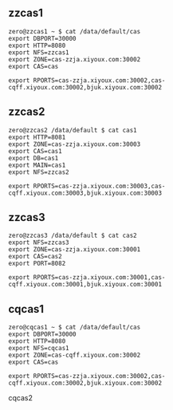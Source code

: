 ## zzcas1 ##
	zero@zzcas1 ~ $ cat /data/default/cas
	export DBPORT=30000
	export HTTP=8080
	export NFS=zzcas1
	export ZONE=cas-zzja.xiyoux.com:30002
	export CAS=cas
	
	export RPORTS=cas-zzja.xiyoux.com:30002,cas-cqff.xiyoux.com:30002,bjuk.xiyoux.com:30002

## zzcas2 ##

	zero@zzcas2 /data/default $ cat cas1 
	export HTTP=8081
	export ZONE=cas-zzja.xiyoux.com:30003
	export CAS=cas1
	export DB=cas1
	export MAIN=cas1
	export NFS=zzcas2

	export RPORTS=cas-zzja.xiyoux.com:30003,cas-cqff.xiyoux.com:30003,bjuk.xiyoux.com:30003

## zzcas3 ##
	zero@zzcas3 /data/default $ cat cas2  
	export NFS=zzcas3
	export ZONE=cas-zzja.xiyoux.com:30001
	export CAS=cas2
	export PORT=8082

	export RPORTS=cas-zzja.xiyoux.com:30001,cas-cqff.xiyoux.com:30001,bjuk.xiyoux.com:30001

## cqcas1 ##
	zero@cqcas1 ~ $ cat /data/default/cas 
	export DBPORT=30000
	export HTTP=8080
	export NFS=cqcas1
	export ZONE=cas-cqff.xiyoux.com:30002
	export CAS=cas

	export RPORTS=cas-zzja.xiyoux.com:30002,cas-cqff.xiyoux.com:30002,bjuk.xiyoux.com:30002

cqcas2
	